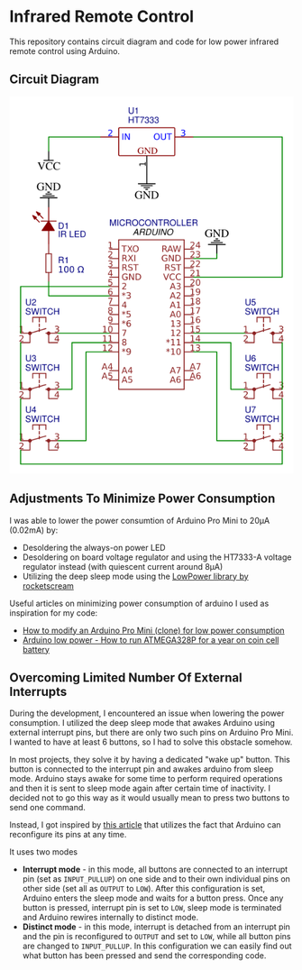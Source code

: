 # Infrared Remote Control

This repository contains circuit diagram and code for low power infrared remote control using Arduino.

## Circuit Diagram

![](circuit_diagram.png)

## Adjustments To Minimize Power Consumption

I was able to lower the power consumtion of Arduino Pro Mini to 20µA (0.02mA) by:

* Desoldering the always-on power LED
* Desoldering on board voltage regulator and using the HT7333-A voltage regulator instead (with quiescent current around 8µA)
* Utilizing the deep sleep mode using the [LowPower library by rocketscream](https://github.com/rocketscream/Low-Power)

Useful articles on minimizing power consumption of arduino I used as inspiration for my code:

* [How to modify an Arduino Pro Mini (clone) for low power consumption](https://andreasrohner.at/posts/Electronics/How-to-modify-an-Arduino-Pro-Mini-clone-for-low-power-consumption/)
* [Arduino low power - How to run ATMEGA328P for a year on coin cell battery](http://home-automation-community.com/arduino-low-power-how-to-run-atmega328p-for-a-year-on-coin-cell-battery/)

## Overcoming Limited Number Of External Interrupts

During the development, I encountered an issue when lowering the power consumption. I utilized the deep sleep mode that awakes Arduino using external interrupt pins, but there are only two such pins on Arduino Pro Mini. I wanted to have at least 6 buttons, so I had to solve this obstacle somehow.

In most projects, they solve it by having a dedicated "wake up" button. This button is connected to the interrupt pin and awakes arduino from sleep mode. Arduino stays awake for some time to perform required operations and then it is sent to sleep mode again after certain time of inactivity. I decided not to go this way as it would usually mean to press two buttons to send one command.

Instead, I got inspired by [this article](https://create.arduino.cc/projecthub/Svizel_pritula/10-buttons-using-1-interrupt-2bd1f8) that utilizes the fact that Arduino can reconfigure its pins at any time.

It uses two modes

* **Interrupt mode** - in this mode, all buttons are connected to an interrupt pin (set as `INPUT_PULLUP`) on one side and to their own individual pins on other side (set all as `OUTPUT` to `LOW`). After this configuration is set, Arduino enters the sleep mode and waits for a button press. Once any button is pressed, interrupt pin is set to `LOW`, sleep mode is terminated and Arduino rewires internally to distinct mode.
* **Distinct mode** - in this mode, interrupt is detached from an interrupt pin and the pin is reconfigured to `OUTPUT` and set to `LOW`, while all button pins are changed to `INPUT_PULLUP`. In this configuration we can easily find out what button has been pressed and send the corresponding code.
